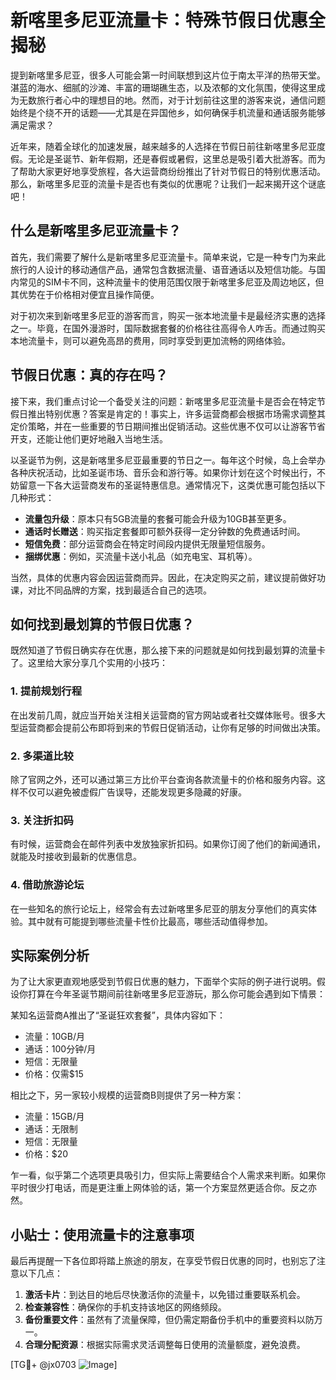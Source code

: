 # 新喀里多尼亚流量卡：特殊节假日优惠全揭秘

提到新喀里多尼亚，很多人可能会第一时间联想到这片位于南太平洋的热带天堂。湛蓝的海水、细腻的沙滩、丰富的珊瑚礁生态，以及浓郁的文化氛围，使得这里成为无数旅行者心中的理想目的地。然而，对于计划前往这里的游客来说，通信问题始终是个绕不开的话题——尤其是在异国他乡，如何确保手机流量和通话服务能够满足需求？

近年来，随着全球化的加速发展，越来越多的人选择在节假日前往新喀里多尼亚度假。无论是圣诞节、新年假期，还是春假或暑假，这里总是吸引着大批游客。而为了帮助大家更好地享受旅程，各大运营商纷纷推出了针对节假日的特别优惠活动。那么，新喀里多尼亚的流量卡是否也有类似的优惠呢？让我们一起来揭开这个谜底吧！

## 什么是新喀里多尼亚流量卡？

首先，我们需要了解什么是新喀里多尼亚流量卡。简单来说，它是一种专门为来此旅行的人设计的移动通信产品，通常包含数据流量、语音通话以及短信功能。与国内常见的SIM卡不同，这种流量卡的使用范围仅限于新喀里多尼亚及周边地区，但其优势在于价格相对便宜且操作简便。

对于初次来到新喀里多尼亚的游客而言，购买一张本地流量卡是最经济实惠的选择之一。毕竟，在国外漫游时，国际数据套餐的价格往往高得令人咋舌。而通过购买本地流量卡，则可以避免高昂的费用，同时享受到更加流畅的网络体验。

## 节假日优惠：真的存在吗？

接下来，我们重点讨论一个备受关注的问题：新喀里多尼亚流量卡是否会在特定节假日推出特别优惠？答案是肯定的！事实上，许多运营商都会根据市场需求调整其定价策略，并在一些重要的节日期间推出促销活动。这些优惠不仅可以让游客节省开支，还能让他们更好地融入当地生活。

以圣诞节为例，这是新喀里多尼亚最重要的节日之一。每年这个时候，岛上会举办各种庆祝活动，比如圣诞市场、音乐会和游行等。如果你计划在这个时候出行，不妨留意一下各大运营商发布的圣诞特惠信息。通常情况下，这类优惠可能包括以下几种形式：

- **流量包升级**：原本只有5GB流量的套餐可能会升级为10GB甚至更多。
- **通话时长赠送**：购买指定套餐即可额外获得一定分钟数的免费通话时间。
- **短信免费**：部分运营商会在特定时间段内提供无限量短信服务。
- **捆绑优惠**：例如，买流量卡送小礼品（如充电宝、耳机等）。

当然，具体的优惠内容会因运营商而异。因此，在决定购买之前，建议提前做好功课，对比不同品牌的方案，找到最适合自己的选项。

## 如何找到最划算的节假日优惠？

既然知道了节假日确实存在优惠，那么接下来的问题就是如何找到最划算的流量卡了。这里给大家分享几个实用的小技巧：

### 1. 提前规划行程
在出发前几周，就应当开始关注相关运营商的官方网站或者社交媒体账号。很多大型运营商都会提前公布即将到来的节假日促销活动，让你有足够的时间做出决策。

### 2. 多渠道比较
除了官网之外，还可以通过第三方比价平台查询各款流量卡的价格和服务内容。这样不仅可以避免被虚假广告误导，还能发现更多隐藏的好康。

### 3. 关注折扣码
有时候，运营商会在邮件列表中发放独家折扣码。如果你订阅了他们的新闻通讯，就能及时接收到最新的优惠信息。

### 4. 借助旅游论坛
在一些知名的旅行论坛上，经常会有去过新喀里多尼亚的朋友分享他们的真实体验。其中就有可能提到哪些流量卡性价比最高，哪些活动值得参加。

## 实际案例分析

为了让大家更直观地感受到节假日优惠的魅力，下面举个实际的例子进行说明。假设你打算在今年圣诞节期间前往新喀里多尼亚游玩，那么你可能会遇到如下情景：

某知名运营商A推出了“圣诞狂欢套餐”，具体内容如下：
- 流量：10GB/月
- 通话：100分钟/月
- 短信：无限量
- 价格：仅需$15

相比之下，另一家较小规模的运营商B则提供了另一种方案：
- 流量：15GB/月
- 通话：无限制
- 短信：无限量
- 价格：$20

乍一看，似乎第二个选项更具吸引力，但实际上需要结合个人需求来判断。如果你平时很少打电话，而是更注重上网体验的话，第一个方案显然更适合你。反之亦然。

## 小贴士：使用流量卡的注意事项

最后再提醒一下各位即将踏上旅途的朋友，在享受节假日优惠的同时，也别忘了注意以下几点：

1. **激活卡片**：到达目的地后尽快激活你的流量卡，以免错过重要联系机会。
2. **检查兼容性**：确保你的手机支持该地区的网络频段。
3. **备份重要文件**：虽然有了流量保障，但仍需定期备份手机中的重要资料以防万一。
4. **合理分配资源**：根据实际需求灵活调整每日使用的流量额度，避免浪费。

[TG💪+ @jx0703 ![Image](https://github.com/user-attachments/assets/dbca1d08-cadb-493c-b0ec-ad6f7a83f270)]